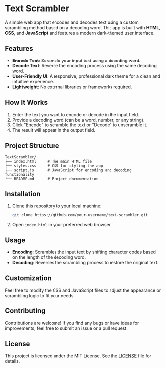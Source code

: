 
# Text Scrambler

A simple web app that encodes and decodes text using a custom scrambling method based on a decoding word. This app is built with **HTML**, **CSS**, and **JavaScript** and features a modern dark-themed user interface.

## Features
- **Encode Text**: Scramble your input text using a decoding word.
- **Decode Text**: Reverse the encoding process using the same decoding word.
- **User-Friendly UI**: A responsive, professional dark theme for a clean and intuitive experience.
- **Lightweight**: No external libraries or frameworks required.


## How It Works
1. Enter the text you want to encode or decode in the input field.
2. Provide a decoding word (can be a word, number, or any string).
3. Click "Encode" to scramble the text or "Decode" to unscramble it.
4. The result will appear in the output field.

## Project Structure
```
TextScrambler/
├── index.html     # The main HTML file
├── styles.css     # CSS for styling the app
├── script.js      # JavaScript for encoding and decoding functionality
└── README.md      # Project documentation
```

## Installation
1. Clone this repository to your local machine:
   ```bash
   git clone https://github.com/your-username/text-scrambler.git
   ```
2. Open `index.html` in your preferred web browser.

## Usage
- **Encoding**: Scrambles the input text by shifting character codes based on the length of the decoding word.
- **Decoding**: Reverses the scrambling process to restore the original text.

## Customization
Feel free to modify the CSS and JavaScript files to adjust the appearance or scrambling logic to fit your needs.

## Contributing
Contributions are welcome! If you find any bugs or have ideas for improvements, feel free to submit an issue or a pull request.

## License
This project is licensed under the MIT License. See the [LICENSE](LICENSE) file for details.
